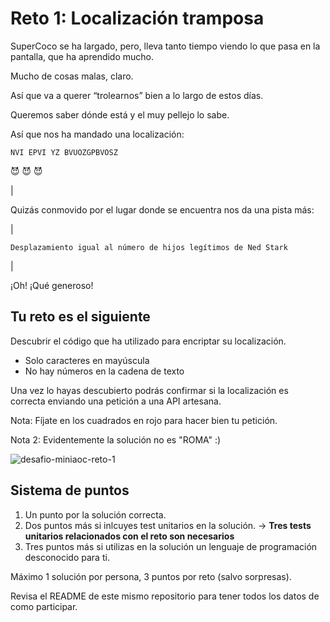 # Reto 1: Localización tramposa

SuperCoco se ha largado, pero, lleva tanto tiempo viendo lo que pasa en la pantalla, que ha aprendido mucho.

Mucho de cosas malas, claro.

Así que va a querer “trolearnos” bien a lo largo de estos días.

Queremos saber dónde está y el muy pellejo lo sabe.

Así que nos ha mandado una localización:

`NVI EPVI YZ BVUOZGPBVOSZ`

😈 😈 😈

|

Quizás conmovido por el lugar donde se encuentra nos da una pista más:

|

`Desplazamiento igual al número de hijos legítimos de Ned Stark`

|

¡Oh! ¡Qué generoso!

## Tu reto es el siguiente

Descubrir el código que ha utilizado para encriptar su localización.

- Solo caracteres en mayúscula
- No hay números en la cadena de texto

Una vez lo hayas descubierto podrás confirmar si la localización es correcta enviando una petición a una API artesana.

Nota: Fíjate en los cuadrados en rojo para hacer bien tu petición.

Nota 2: Evidentemente la solución no es "ROMA" :)


![desafio-miniaoc-reto-1](https://user-images.githubusercontent.com/1122071/201049172-89add7a4-9bc5-48cc-a4f4-845bee683969.png)

## Sistema de puntos

1. Un punto por la solución correcta.
2. Dos puntos más si inlcuyes test unitarios en la solución. -> **Tres tests unitarios relacionados con el reto son necesarios**
3. Tres puntos más si utilizas en la solución un lenguaje de programación desconocido para ti.


Máximo 1 solución por persona, 3 puntos por reto (salvo sorpresas).

Revisa el README de este mismo repositorio para tener todos los datos de como participar.

